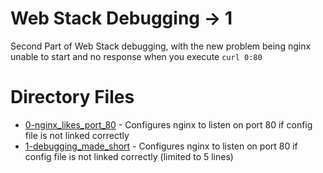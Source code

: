 # Web Stack Debugging -> 1

Second Part of Web Stack debugging, with the new problem being nginx unable to start and no response when you execute `curl 0:80`

# Directory Files

* [0-nginx_likes_port_80](0-nginx_likes_port_80) - Configures nginx to listen on port 80 if config file is not linked correctly
* [1-debugging_made_short](1-debugging_made_short) - Configures nginx to listen on port 80 if config file is not linked correctly (limited to 5 lines)
